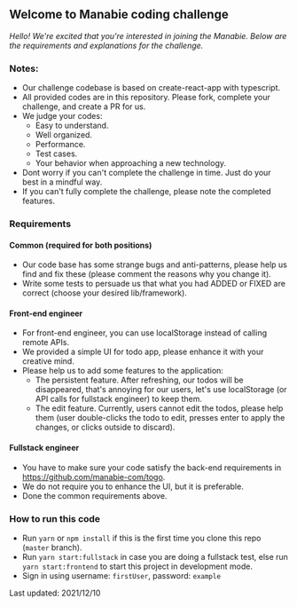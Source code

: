 ## Welcome to Manabie coding challenge

*Hello!*
*We're excited that you're interested in joining the Manabie. Below are the requirements and explanations for the challenge.*

### Notes: 
- Our challenge codebase is based on create-react-app with typescript.
- All provided codes are in this repository. Please fork, complete your challenge, and create a PR for us.
- We judge your codes:
    - Easy to understand.
    - Well organized.
    - Performance.
    - Test cases.
    - Your behavior when approaching a new technology.
- Dont worry if you can't complete the challenge in time. Just do your best in a mindful way.
- If you can't fully complete the challenge, please note the completed features.
    
### Requirements

#### Common (required for both positions)
- Our code base has some strange bugs and anti-patterns, please help us find and fix these (please comment the reasons why you change it).
- Write some tests to persuade us that what you had ADDED or FIXED are correct (choose your desired lib/framework).

#### Front-end engineer
- For front-end engineer, you can use localStorage instead of calling remote APIs.
- We provided a simple UI for todo app, please enhance it with your creative mind.
- Please help us to add some features to the application:
    - The persistent feature. After refreshing, our todos will be disappeared, that's annoying for our users, let's use localStorage (or API calls for fullstack engineer) to keep them.
    - The edit feature. Currently, users cannot edit the todos, please help them (user double-clicks the todo to edit, presses enter to apply the changes, or clicks outside to discard).

#### Fullstack engineer
- You have to make sure your code satisfy the back-end requirements in https://github.com/manabie-com/togo.
- We do not require you to enhance the UI, but it is preferable.
- Done the common requirements above.

### How to run this code
- Run ```yarn``` or ```npm install``` if this is the first time you clone this repo (`master` branch).
- Run ```yarn start:fullstack``` in case you are doing a fullstack test, else run ```yarn start:frontend``` to start this project in development mode.
- Sign in using username: `firstUser`, password: `example`

Last updated: 2021/12/10
